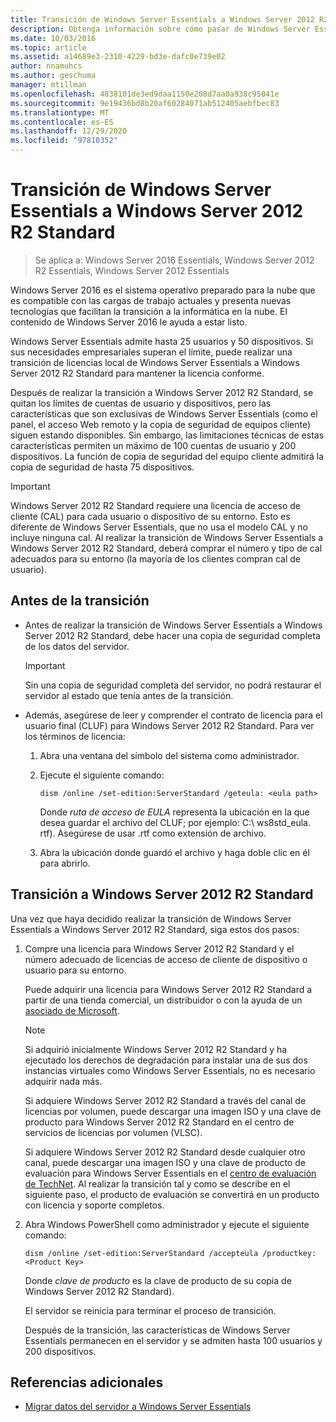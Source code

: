 ```yaml
---
title: Transición de Windows Server Essentials a Windows Server 2012 R2 Standard
description: Obtenga información sobre cómo pasar de Windows Server Essentials a Windows Server 2012 R2 Standard.
ms.date: 10/03/2016
ms.topic: article
ms.assetid: a14689e3-2310-4229-bd3e-dafc0e739e02
author: nnamuhcs
ms.author: geschuma
manager: mtillman
ms.openlocfilehash: 4838101de3ed9daa1150e208d7aa0a938c95041e
ms.sourcegitcommit: 9e19436bd8b20af60284071ab512405aebfbec83
ms.translationtype: MT
ms.contentlocale: es-ES
ms.lasthandoff: 12/29/2020
ms.locfileid: "97810352"
---
```

# <a name="transition-from-windows-server-essentials-to-windows-server-2012-r2-standard"></a>Transición de Windows Server Essentials a Windows Server 2012 R2 Standard

>Se aplica a: Windows Server 2016 Essentials, Windows Server 2012 R2 Essentials, Windows Server 2012 Essentials

Windows Server 2016 es el sistema operativo preparado para la nube que es compatible con las cargas de trabajo actuales y presenta nuevas tecnologías que facilitan la transición a la informática en la nube. El contenido de Windows Server 2016 le ayuda a estar listo.

 Windows Server Essentials admite hasta 25 usuarios y 50 dispositivos. Si sus necesidades empresariales superan el límite, puede realizar una transición de licencias local de Windows Server Essentials a Windows Server 2012 R2 Standard para mantener la licencia conforme.

 Después de realizar la transición a Windows Server 2012 R2 Standard, se quitan los límites de cuentas de usuario y dispositivos, pero las características que son exclusivas de Windows Server Essentials (como el panel, el acceso Web remoto y la copia de seguridad de equipos cliente) siguen estando disponibles. Sin embargo, las limitaciones técnicas de estas características permiten un máximo de 100 cuentas de usuario y 200 dispositivos. La función de copia de seguridad del equipo cliente admitirá la copia de seguridad de hasta 75 dispositivos.

> [!IMPORTANT]
>   Windows Server 2012 R2 Standard requiere una licencia de acceso de cliente (CAL) para cada usuario o dispositivo de su entorno. Esto es diferente de Windows Server Essentials, que no usa el modelo CAL y no incluye ninguna cal. Al realizar la transición de Windows Server Essentials a Windows Server 2012 R2 Standard, deberá comprar el número y tipo de cal adecuados para su entorno (la mayoría de los clientes compran cal de usuario).

## <a name="before-the-transition"></a>Antes de la transición

-   Antes de realizar la transición de Windows Server Essentials a Windows Server 2012 R2 Standard, debe hacer una copia de seguridad completa de los datos del servidor.

    > [!IMPORTANT]
    >  Sin una copia de seguridad completa del servidor, no podrá restaurar el servidor al estado que tenía antes de la transición.

-   Además, asegúrese de leer y comprender el contrato de licencia para el usuario final (CLUF) para Windows Server 2012 R2 Standard. Para ver los términos de licencia:

    1.  Abra una ventana del símbolo del sistema como administrador.

    2.  Ejecute el siguiente comando:

        ```console
        dism /online /set-edition:ServerStandard /geteula: <eula path>
        ```

        Donde *ruta de acceso de EULA* representa la ubicación en la que desea guardar el archivo del CLUF; por ejemplo: C:\ ws8std_eula. rtf). Asegúrese de usar .rtf como extensión de archivo.

    3.  Abra la ubicación donde guardó el archivo y haga doble clic en él para abrirlo.

## <a name="transition-to--windows-server-2012-r2-standard"></a>Transición a Windows Server 2012 R2 Standard
 Una vez que haya decidido realizar la transición de Windows Server Essentials a Windows Server 2012 R2 Standard, siga estos dos pasos:

1. Compre una licencia para Windows Server 2012 R2 Standard y el número adecuado de licencias de acceso de cliente de dispositivo o usuario para su entorno.

    Puede adquirir una licencia para Windows Server 2012 R2 Standard a partir de una tienda comercial, un distribuidor o con la ayuda de un [asociado de Microsoft](https://pinpoint.microsoft.com/SelectCulture.aspx).

   > [!NOTE]
   >  Si adquirió inicialmente Windows Server 2012 R2 Standard y ha ejecutado los derechos de degradación para instalar una de sus dos instancias virtuales como Windows Server Essentials, no es necesario adquirir nada más.
   >
   >  Si adquiere Windows Server 2012 R2 Standard a través del canal de licencias por volumen, puede descargar una imagen ISO y una clave de producto para Windows Server 2012 R2 Standard en el centro de servicios de licencias por volumen (VLSC).
   >
   >  Si adquiere Windows Server 2012 R2 Standard desde cualquier otro canal, puede descargar una imagen ISO y una clave de producto de evaluación para Windows Server Essentials en el [centro de evaluación de TechNet](https://technet.microsoft.com/evalcenter/jj659306.aspx). Al realizar la transición tal y como se describe en el siguiente paso, el producto de evaluación se convertirá en un producto con licencia y soporte completos.

2. Abra Windows PowerShell como administrador y ejecute el siguiente comando:

    ```console
    dism /online /set-edition:ServerStandard /accepteula /productkey: <Product Key>
    ```

    Donde *clave de producto* es la clave de producto de su copia de Windows Server 2012 R2 Standard).

    El servidor se reinicia para terminar el proceso de transición.

   Después de la transición, las características de Windows Server Essentials permanecen en el servidor y se admiten hasta 100 usuarios y 200 dispositivos.

## <a name="additional-references"></a>Referencias adicionales


-   [Migrar datos del servidor a Windows Server Essentials](Migrate-Server-Data-to-Windows-Server-Essentials.md)

